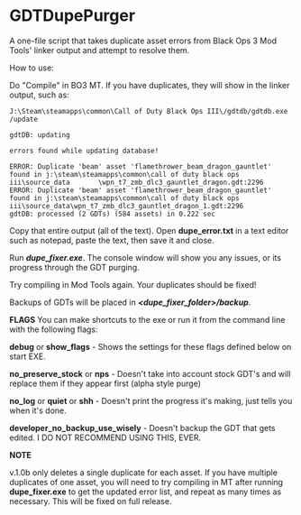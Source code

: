 # GDTDupePurger
A one-file script that takes duplicate asset errors from Black Ops 3 Mod Tools' linker output and attempt to resolve them.

How to use:

Do "Compile" in BO3 MT. If you have duplicates, they will show in the linker output, such as:

    J:\Steam\steamapps\common\Call of Duty Black Ops III\/gdtdb/gdtdb.exe /update

    gdtDB: updating

    errors found while updating database!

    ERROR: Duplicate 'beam' asset 'flamethrower_beam_dragon_gauntlet' found in j:\steam\steamapps\common\call of duty black ops iii\source_data       \wpn_t7_zmb_dlc3_gauntlet_dragon.gdt:2296
    ERROR: Duplicate 'beam' asset 'flamethrower_beam_dragon_gauntlet' found in j:\steam\steamapps\common\call of duty black ops iii\source_data\wpn_t7_zmb_dlc3_gauntlet_dragon_1.gdt:2296
    gdtDB: processed (2 GDTs) (584 assets) in 0.222 sec


Copy that entire output (all of the text). Open **dupe_error.txt** in a text editor such as notepad, paste the text, then save it and close.

Run ***dupe_fixer.exe***. The console window will show you any issues, or its progress through the GDT purging.

Try compiling in Mod Tools again. Your duplicates should be fixed!

Backups of GDTs will be placed in ***<dupe_fixer_folder>/backup***.



**FLAGS**
You can make shortcuts to the exe or run it from the command line with the following flags:

**debug** or **show_flags** - Shows the settings for these flags defined below on start EXE.

**no_preserve_stock** or **nps** - Doesn't take into account stock GDT's and will replace them if they appear first (alpha style purge)

**no_log** or **quiet** or **shh** - Doesn't print the progress it's making, just tells you when it's done.

**developer_no_backup_use_wisely** - Doesn't backup the GDT that gets edited. I DO NOT RECOMMEND USING THIS, EVER.




**NOTE**

v.1.0b only deletes a single duplicate for each asset.
If you have multiple duplicates of one asset, you will need to try compiling in MT after running **dupe_fixer.exe** to get the updated error list, and repeat as many times as necessary.
This will be fixed on full release.




